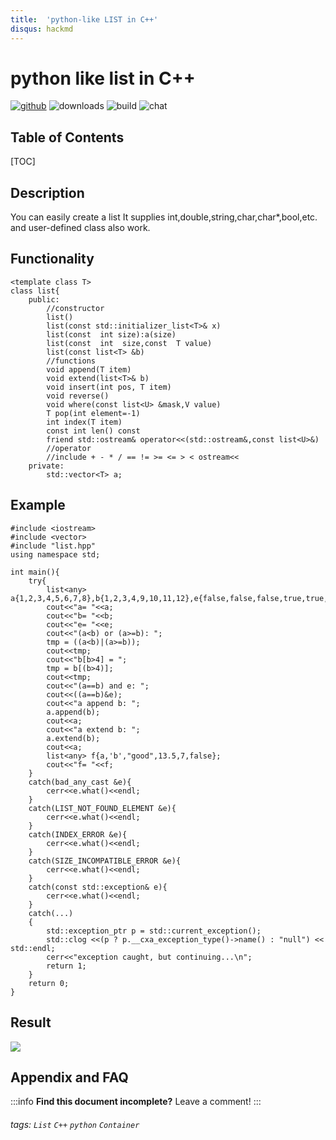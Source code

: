 ```yaml
---
title:  'python-like LIST in C++'
disqus: hackmd
---
```


python like list in C++
===
[ ![github](https://img.shields.io/badge/github-alan890104-brightgreen.svg)](https://github.com/alan890104/Python-Like-List-CPP)
![downloads](https://img.shields.io/static/v1?label=size&message=30KB&color=<SUCCESS>)
![build](https://img.shields.io/appveyor/ci/:user/:repo.svg)
![chat](https://img.shields.io/discord/:serverId.svg)

## Table of Contents

[TOC]

## Description
You can easily create a list 
It supplies int,double,string,char,char*,bool,etc.
and user-defined class also work.

## Functionality
```cpp=
<template class T>
class list{
    public:
        //constructor
        list()
        list(const std::initializer_list<T>& x)
        list(const  int size):a(size)
        list(const  int  size,const  T value)
        list(const list<T> &b)
        //functions
        void append(T item)
        void extend(list<T>& b)
        void insert(int pos, T item)
        void reverse()
        void where(const list<U> &mask,V value)
        T pop(int element=-1)
        int index(T item)
        const int len() const
        friend std::ostream& operator<<(std::ostream&,const list<U>&)
        //operator
        //include + - * / == != >= <= > < ostream<<
    private:
        std::vector<T> a;
```
## Example
```cpp=
#include <iostream>
#include <vector>
#include "list.hpp"
using namespace std;

int main(){
    try{
        list<any> a{1,2,3,4,5,6,7,8},b{1,2,3,4,9,10,11,12},e{false,false,false,true,true,true,true,true},tmp;
        cout<<"a= "<<a;
        cout<<"b= "<<b;
        cout<<"e= "<<e;
        cout<<"(a<b) or (a>=b): ";
        tmp = ((a<b)|(a>=b));
        cout<<tmp;
        cout<<"b[b>4] = ";
        tmp = b[(b>4)];
        cout<<tmp;
        cout<<"(a==b) and e: ";
        cout<<((a==b)&e);
        cout<<"a append b: ";
        a.append(b);
        cout<<a;
        cout<<"a extend b: ";
        a.extend(b);
        cout<<a;
        list<any> f{a,'b',"good",13.5,7,false};
        cout<<"f= "<<f;
    }
    catch(bad_any_cast &e){
        cerr<<e.what()<<endl;
    }
    catch(LIST_NOT_FOUND_ELEMENT &e){
        cerr<<e.what()<<endl;
    }
    catch(INDEX_ERROR &e){
        cerr<<e.what()<<endl;
    }
    catch(SIZE_INCOMPATIBLE_ERROR &e){
        cerr<<e.what()<<endl;
    }
    catch(const std::exception& e){
        cerr<<e.what()<<endl;
    }
    catch(...)
    {
        std::exception_ptr p = std::current_exception();
        std::clog <<(p ? p.__cxa_exception_type()->name() : "null") << std::endl;
        cerr<<"exception caught, but continuing...\n";
        return 1;
    }
    return 0;
}

```
## Result
![](https://i.imgur.com/pnZZ06W.png)


## Appendix and FAQ

:::info
**Find this document incomplete?** Leave a comment!
:::

###### tags: `List` `C++` `python` `Container`
